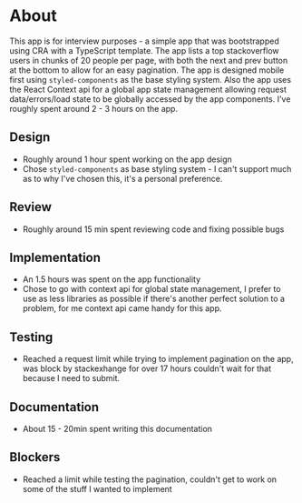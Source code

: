 # About

This app is for interview purposes -  a simple app that was bootstrapped using CRA with a TypeScript template.
The app lists a top stackoverflow users in chunks of 20 people per page, with both the next and prev button at the bottom to allow for an easy pagination. The app is designed mobile first using `styled-components` as the base styling system. Also the app uses the React Context api for a global app state management allowing request data/errors/load state to be globally accessed by the app components. I've roughly spent around 2 - 3 hours on the app.

## Design

- Roughly around 1 hour spent working on the app design
- Chose `styled-components` as base styling system - I can't support much as to why I've chosen this, it's a personal preference.

## Review

- Roughly around 15 min spent reviewing code and fixing possible bugs  

## Implementation

- An 1.5 hours was spent on the app functionality
- Chose to go with context api for global state management, I prefer to use as less libraries as possible if there's another perfect solution to a problem, for me context api came handy for this app.

## Testing

- Reached a request limit while trying to implement pagination on the app, was block by stackexhange for over 17 hours couldn't wait for that because I need to submit.

## Documentation

- About 15 - 20min spent writing this documentation

## Blockers

- Reached a limit while testing the pagination, couldn't get to work on some of the stuff I wanted to implement